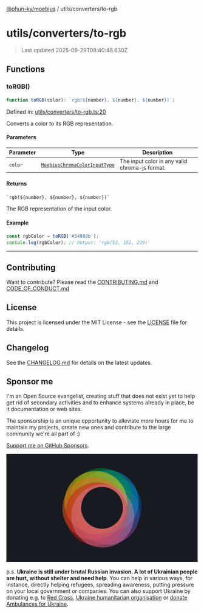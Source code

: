 [@phun-ky/moebius](../../README.md) / utils/converters/to-rgb

# utils/converters/to-rgb

> Last updated 2025-09-29T08:40:48.630Z

##

## Functions

### toRGB()

```ts
function toRGB(color): `rgb(${number}, ${number}, ${number})`;
```

Defined in: [utils/converters/to-rgb.ts:20](https://github.com/phun-ky/moebius/blob/main/src/utils/converters/to-rgb.ts#L20)

Converts a color to its RGB representation.

#### Parameters

| Parameter | Type                                                                        | Description                                    |
| --------- | --------------------------------------------------------------------------- | ---------------------------------------------- |
| `color`   | [`MoebiusChromaColorInputType`](../../types.md#moebiuschromacolorinputtype) | The input color in any valid chroma-js format. |

#### Returns

`` `rgb(${number}, ${number}, ${number})` ``

The RGB representation of the input color.

#### Example

```ts
const rgbColor = toRGB('#3498db');
console.log(rgbColor); // Output: 'rgb(52, 152, 219)'
```

---

## Contributing

Want to contribute? Please read the [CONTRIBUTING.md](https://github.com/phun-ky/moebius/blob/main/CONTRIBUTING.md) and [CODE_OF_CONDUCT.md](https://github.com/phun-ky/moebius/blob/main/CODE_OF_CONDUCT.md)

## License

This project is licensed under the MIT License - see the [LICENSE](https://github.com/phun-ky/moebius/blob/main/LICENSE) file for details.

## Changelog

See the [CHANGELOG.md](https://github.com/phun-ky/moebius/blob/main/CHANGELOG.md) for details on the latest updates.

## Sponsor me

I'm an Open Source evangelist, creating stuff that does not exist yet to help get rid of secondary activities and to enhance systems already in place, be it documentation or web sites.

The sponsorship is an unique opportunity to alleviate more hours for me to maintain my projects, create new ones and contribute to the large community we're all part of :)

[Support me on GitHub Sponsors](https://github.com/sponsors/phun-ky).

![logo](https://github.com/phun-ky/moebius/blob/main/public/images/logo/logo-ring.png?raw=true)

p.s. **Ukraine is still under brutal Russian invasion. A lot of Ukrainian people are hurt, without shelter and need help**. You can help in various ways, for instance, directly helping refugees, spreading awareness, putting pressure on your local government or companies. You can also support Ukraine by donating e.g. to [Red Cross](https://www.icrc.org/en/donate/ukraine), [Ukraine humanitarian organisation](https://savelife.in.ua/en/donate-en/#donate-army-card-weekly) or [donate Ambulances for Ukraine](https://www.gofundme.com/f/help-to-save-the-lives-of-civilians-in-a-war-zone).
